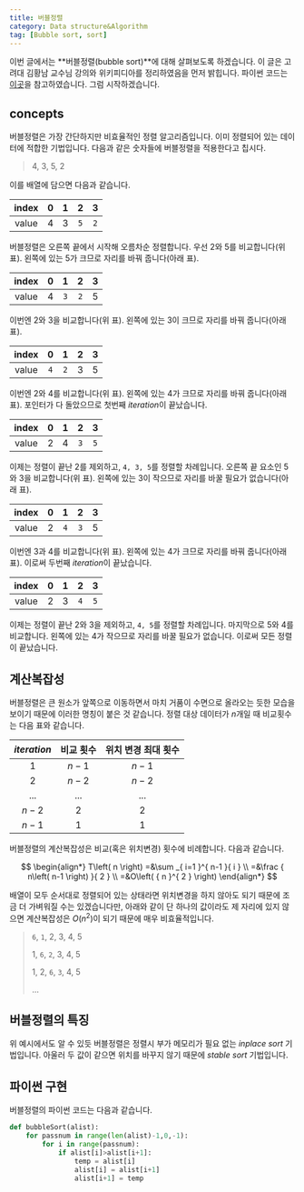 ```yaml
---
title: 버블정렬
category: Data structure&Algorithm
tag: [Bubble sort, sort]
---
```


이번 글에서는 **버블정렬(bubble sort)**에 대해 살펴보도록 하겠습니다. 이 글은 고려대 김황남 교수님 강의와 위키피디아를 정리하였음을 먼저 밝힙니다. 파이썬 코드는 [이곳](http://interactivepython.org/courselib/static/pythonds/SortSearch/TheBubbleSort.html)을 참고하였습니다. 그럼 시작하겠습니다.





## concepts

버블정렬은 가장 간단하지만 비효율적인 정렬 알고리즘입니다. 이미 정렬되어 있는 데이터에 적합한 기법입니다. 다음과 같은 숫자들에 버블정렬을 적용한다고 칩시다.

> 4, 3, 5, 2

이를 배열에 담으면 다음과 같습니다.

| index |  0   |  1   |  2   |  3   |
| :---: | :--: | :--: | :--: | :--: |
| value |  4   |  3   | `5`  | `2`  |

버블정렬은 오른쪽 끝에서 시작해 오름차순 정렬합니다. 우선 2와 5를 비교합니다(위 표). 왼쪽에 있는 5가 크므로 자리를 바꿔 줍니다(아래 표).

| index |  0   |  1   |  2   |  3   |
| :---: | :--: | :--: | :--: | :--: |
| value |  4   | `3`  | `2`  |  5   |

이번엔 2와 3을 비교합니다(위 표). 왼쪽에 있는 3이 크므로 자리를 바꿔 줍니다(아래 표).

| index |  0   |  1   |  2   |  3   |
| :---: | :--: | :--: | :--: | :--: |
| value | `4`  | `2`  |  3   |  5   |

이번엔 2와 4를 비교합니다(위 표). 왼쪽에 있는 4가 크므로 자리를 바꿔 줍니다(아래 표). 포인터가 다 돌았으므로 첫번째 *iteration*이 끝났습니다.

| index |  0   |  1   |  2   |  3   |
| :---: | :--: | :--: | :--: | :--: |
| value |  2   |  4   | `3`  | `5`  |

이제는 정렬이 끝난 2를 제외하고, `4, 3, 5`를 정렬할 차례입니다. 오른쪽 끝 요소인 5와 3을 비교합니다(위 표). 왼쪽에 있는 3이 작으므로 자리를 바꿀 필요가 없습니다(아래 표).

| index |  0   |  1   |  2   |  3   |
| :---: | :--: | :--: | :--: | :--: |
| value |  2   | `4`  | `3`  |  5   |

이번엔 3과 4를 비교합니다(위 표). 왼쪽에 있는 4가 크므로 자리를 바꿔 줍니다(아래 표). 이로써 두번째 *iteration*이 끝났습니다.

| index |  0   |  1   |  2   |  3   |
| :---: | :--: | :--: | :--: | :--: |
| value |  2   |  3   | `4`  | `5`  |

이제는 정렬이 끝난 2와 3을 제외하고, `4, 5`를 정렬할 차례입니다. 마지막으로 5와 4를 비교합니다. 왼쪽에 있는 4가 작으므로 자리를 바꿀 필요가 없습니다. 이로써 모든 정렬이 끝났습니다.





## 계산복잡성

버블정렬은 큰 원소가 앞쪽으로 이동하면서 마치 거품이 수면으로 올라오는 듯한 모습을 보이기 때문에 이러한 명칭이 붙은 것 같습니다. 정렬 대상 데이터가 $n$개일 때 비교횟수는 다음 표와 같습니다.



| *iteration* | 비교 횟수 | 위치 변경 최대 횟수 |
| :---------: | :---: | :---------: |
|      1      | $n-1$ |    $n-1$    |
|      2      | $n-2$ |    $n-2$    |
|     ...     |  ...  |     ...     |
|    $n-2$    |  $2$  |     $2$     |
|    $n-1$    |  $1$  |     $1$     |



버블정렬의 계산복잡성은 비교(혹은 위치변경) 횟수에 비례합니다. 다음과 같습니다.



$$
\begin{align*}
T\left( n \right) =&\sum _{ i=1 }^{ n-1 }{ i } \\ =&\frac { n\left( n-1 \right)  }{ 2 } \\ =&O\left( { n }^{ 2 } \right) 
\end{align*}
$$



배열이 모두 순서대로 정렬되어 있는 상태라면 위치변경을 하지 않아도 되기 때문에 조금 더 가벼워질 수는 있겠습니다만, 아래와 같이 단 하나의 값이라도 제 자리에 있지 않으면 계산복잡성은 $O(n^2)$이 되기 때문에 매우 비효율적입니다.

> `6`, `1`, 2, 3, 4, 5
>
> 1, `6`, `2`, 3, 4, 5
>
> 1, 2, `6`, `3`, 4, 5
>
> ...





## 버블정렬의 특징

위 예시에서도 알 수 있듯 버블정렬은 정렬시 부가 메모리가 필요 없는 *inplace sort* 기법입니다. 아울러 두 값이 같으면 위치를 바꾸지 않기 때문에 *stable sort* 기법입니다. 






##  파이썬 구현

버블정렬의 파이썬 코드는 다음과 같습니다.

```python
def bubbleSort(alist):
    for passnum in range(len(alist)-1,0,-1):
        for i in range(passnum):
            if alist[i]>alist[i+1]:
                temp = alist[i]
                alist[i] = alist[i+1]
                alist[i+1] = temp
```

